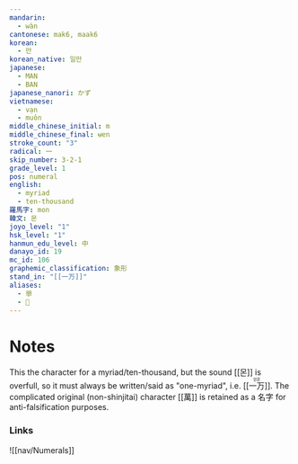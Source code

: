 ```yaml
---
mandarin:
  - wàn
cantonese: mak6, maak6
korean:
  - 만
korean_native: 일만
japanese:
  - MAN
  - BAN
japanese_nanori: かず
vietnamese:
  - vạn
  - muôn
middle_chinese_initial: m
middle_chinese_final: ʉɐn
stroke_count: "3"
radical: 一
skip_number: 3-2-1
grade_level: 1
pos: numeral
english:
  - myriad
  - ten-thousand
羅馬字: mon
韓文: 몬
joyo_level: "1"
hsk_level: "1"
hanmun_edu_level: 中
danayo_id: 19
mc_id: 106
graphemic_classification: 象形
stand_in: "[[一万]]"
aliases:
  - 㸘
  - 𥝅
---
```


# Notes
This the character for a myriad/ten-thousand, but the sound [[몬]] is overfull, so it must always be written/said as "one-myriad", i.e. <ruby>[[一万]]<rt>읻몬</rt></ruby>.  The complicated original (non-shinjitai) character [[萬]] is retained as a 名字 for anti-falsification purposes.
### Links
![[nav/Numerals]]
